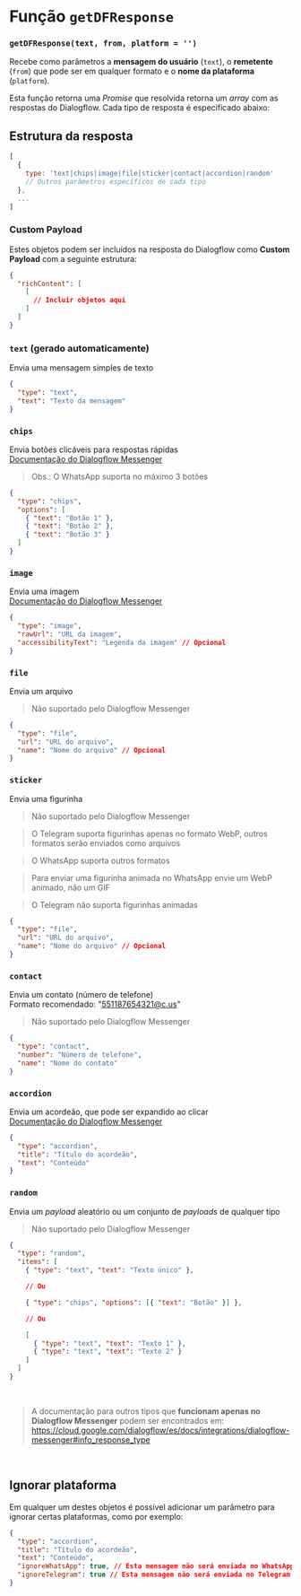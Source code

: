 # Função `getDFResponse`

### `getDFResponse(text, from, platform = '')`

Recebe como parâmetros a **mensagem do usuário** (`text`), o **remetente** (`from`) que pode ser em qualquer formato e o **nome da plataforma** (`platform`).

Esta função retorna uma *Promise* que resolvida retorna um *array* com as respostas do Dialogflow. Cada tipo de resposta é especificado abaixo:

## Estrutura da resposta
```javascript
[
  {
    type: 'text|chips|image|file|sticker|contact|accordion|random'
    // Outros parâmetros específicos de cada tipo
  },
  ...
]
```

### Custom Payload
Estes objetos podem ser incluídos na resposta do Dialogflow como **Custom Payload** com a seguinte estrutura:
```json
{
  "richContent": [
    [
      // Incluir objetos aqui
    ]
  ]
}
```

### `text` (gerado automaticamente)
Envia uma mensagem simples de texto
```json
{
  "type": "text",
  "text": "Texto da mensagem"
}
```

### `chips`
Envia botões clicáveis para respostas rápidas<br>
[Documentação do Dialogflow Messenger](https://cloud.google.com/dialogflow/es/docs/integrations/dialogflow-messenger#suggestion_chip_response_type)
> Obs.: O WhatsApp suporta no máximo 3 botões

```json
{
  "type": "chips",
  "options": [
    { "text": "Botão 1" },
    { "text": "Botão 2" },
    { "text": "Botão 3" }
  ]
}
```

### `image`
Envia uma imagem<br>
[Documentação do Dialogflow Messenger](https://cloud.google.com/dialogflow/es/docs/integrations/dialogflow-messenger#image_response_type)
```json
{
  "type": "image",
  "rawUrl": "URL da imagem",
  "accessibilityText": "Legenda da imagem" // Opcional
}
```

### `file`
Envia um arquivo
> Não suportado pelo Dialogflow Messenger
```json
{
  "type": "file",
  "url": "URL do arquivo",
  "name": "Nome do arquivo" // Opcional
}
```

### `sticker`
Envia uma figurinha
> Não suportado pelo Dialogflow Messenger

> O Telegram suporta figurinhas apenas no formato WebP, outros formatos serão enviados como arquivos

> O WhatsApp suporta outros formatos

> Para enviar uma figurinha animada no WhatsApp envie um WebP animado, não um GIF

> O Telegram não suporta figurinhas animadas
```json
{
  "type": "file",
  "url": "URL do arquivo",
  "name": "Nome do arquivo" // Opcional
}
```

### `contact`
Envia um contato (número de telefone)<br>
Formato recomendado: "551187654321@c.us"
> Não suportado pelo Dialogflow Messenger
```json
{
  "type": "contact",
  "number": "Número de telefone",
  "name": "Nome do contato"
}
```

### `accordion`
Envia um acordeão, que pode ser expandido ao clicar<br>
[Documentação do Dialogflow Messenger](https://cloud.google.com/dialogflow/es/docs/integrations/dialogflow-messenger#accordion_response_type)
```json
{
  "type": "accordion",
  "title": "Título do acordeão",
  "text": "Conteúdo"
}
```

### `random`
Envia um _payload_ aleatório ou um conjunto de _payloads_ de qualquer tipo<br>
> Não suportado pelo Dialogflow Messenger
```json
{
  "type": "random",
  "items": [
    { "type": "text", "text": "Texto único" },

    // Ou

    { "type": "chips", "options": [{ "text": "Botão" }] },

    // Ou

    [
      { "type": "text", "text": "Texto 1" },
      { "type": "text", "text": "Texto 2" }
    ]
  ]
}
```

<br>

> A documentação para outros tipos que **funcionam apenas no Dialogflow Messenger** podem ser encontrados em: https://cloud.google.com/dialogflow/es/docs/integrations/dialogflow-messenger#info_response_type

<br>

## Ignorar plataforma
Em qualquer um destes objetos é possível adicionar um parâmetro para ignorar certas plataformas, como por exemplo:
```json
{
  "type": "accordion",
  "title": "Título do acordeão",
  "text": "Conteúdo",
  "ignoreWhatsApp": true, // Esta mensagem não será enviada no WhatsApp
  "ignoreTelegram": true // Esta mensagem não será enviada no Telegram
}
```